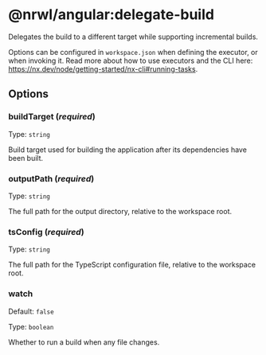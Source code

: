 # @nrwl/angular:delegate-build

Delegates the build to a different target while supporting incremental builds.

Options can be configured in `workspace.json` when defining the executor, or when invoking it.
Read more about how to use executors and the CLI here: https://nx.dev/node/getting-started/nx-cli#running-tasks.

## Options

### buildTarget (_**required**_)

Type: `string`

Build target used for building the application after its dependencies have been built.

### outputPath (_**required**_)

Type: `string`

The full path for the output directory, relative to the workspace root.

### tsConfig (_**required**_)

Type: `string`

The full path for the TypeScript configuration file, relative to the workspace root.

### watch

Default: `false`

Type: `boolean`

Whether to run a build when any file changes.
